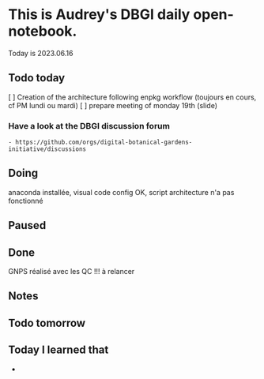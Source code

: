 

# This is Audrey's DBGI daily open-notebook.

Today is 2023.06.16

## Todo today
[ ] Creation of the architecture following enpkg workflow (toujours en cours, cf PM lundi ou mardi)
[ ] prepare meeting of monday 19th (slide)


### Have a look at the DBGI discussion forum
    - https://github.com/orgs/digital-botanical-gardens-initiative/discussions

###
###

## Doing
anaconda installée, visual code config OK, script architecture n'a pas fonctionné

## Paused

## Done
GNPS réalisé avec les QC !!! à relancer 


## Notes

## Todo tomorrow

###
###
###


## Today I learned that

- 